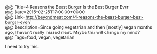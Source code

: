 @@ Title=4 Reasons the Beast Burger Is the Best Burger Ever  
@@ Date=2015-02-25T17:00:00+00:00  
@@ Link=http://beyondmeat.com/4-reasons-the-beast-burger-best-burger-ever/  
@@ Description=Since going vegetarian and then [mostly] vegan months ago, I haven't really missed meat. Maybe this will change my mind?  
@@ Tags=food, vegan, vegetarian    

I need to try this.